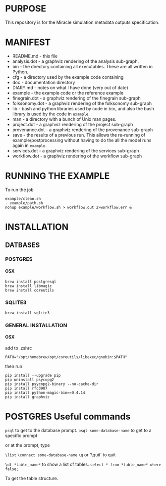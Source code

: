 # PURPOSE

This repository is for the Miracle simulation metadata outputs specification.

# MANIFEST

+ README.md - this file
+ analysis.dot - a graphviz rendering of the analysis sub-graph.
+ bin - the directory containing all executables. These are all written in Python.
+ cfg - a directory used by the example code containing 
+ doc - documentation directory
+ DIARY.md - notes on what I have done (very out of date)
+ example - the example code or the reference example
+ finegrain.dot - a graphviz rendering of the finegrain sub-graph
+ folksonomy.dot - a graphviz rendering of the folksonomy sub-graph
+ lib - bash and python libraries used by code in `bin`, and also the bash library is used by the code in `example`.
+ man - a directory with a bunch of Unix man pages.
+ project.dot - a graphviz rendering of the project sub-graph
+ provenance.dot - a graphviz rendering of the provenance sub-graph
+ save - the results of a previous run. This allows the re-running of
  example/postprocessing without having to do the all the model runs again in
  `example`.
+ services.dot - a graphviz rendering of the services sub-graph
+ workflow.dot - a graphviz rendering of the workflow sub-graph

# RUNNING THE EXAMPLE

To run the job

```
example/clean.sh
. example/path.sh
nohup example/workflow.sh > workflow.out 2>workflow.err &
```

# INSTALLATION

## DATBASES

### POSTGRES

#### OSX

```
brew install postgresql
brew install libmagic
brew install coreutils
```

### SQLITE3

```
brew install sqlite3
```

### GENERAL INSTALLATION

#### OSX

add to .zshrc
```
PATH="/opt/homebrew/opt/coreutils/libexec/gnubin:$PATH"
```

then run

```
pip install --upgrade pip
pip uninstall psycopg2
pip install psycopg2-binary --no-cache-dir
pip install rfc3987
pip install python-magic-bin==0.4.14
pip install graphviz
```

# POSTGRES Useful commands


`psql` to get to the database prompt.
`psql some-database-name` to get to a specific prompt

or at the prompt, type

`\list`
`\connect some-database-name`
`\q` or '\quit' to quit

`\dt *table_name*` to show a list of tables.
`select * from *table_name* where false;`

To get the table structure.

